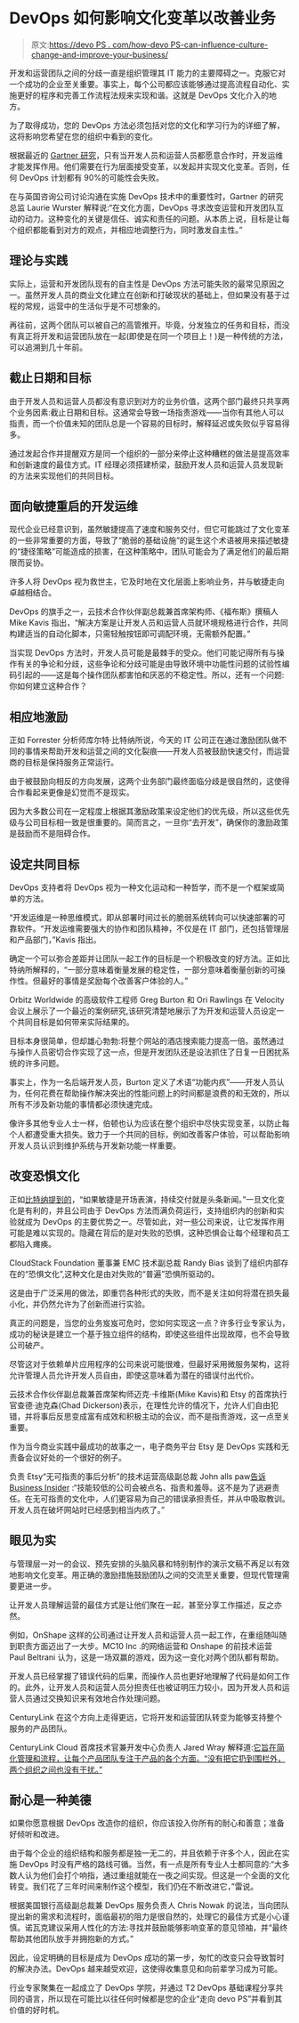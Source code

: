 # DevOps 如何影响文化变革以改善业务

> 原文:[https://devo PS . com/how-devo PS-can-influence-culture-change-and-improve-your-business/](https://devops.com/how-devops-can-influence-culture-change-and-improve-your-business/)

开发和运营团队之间的分歧一直是组织管理其 IT 能力的主要障碍之一。克服它对一个成功的企业至关重要。事实上，每个公司都应该能够通过提高流程自动化、实施更好的程序和完善工作流程法规来实现和谐。这就是 DevOps 文化介入的地方。

为了取得成功，您的 DevOps 方法必须包括对您的文化和学习行为的详细了解，这将影响您希望在您的组织中看到的变化。

根据最近的 [Gartner 研究](http://cio.economictimes.indiatimes.com/news/corporate-news/gartner-highlights-5-key-steps-to-delivering-an-agile-io-culture/47014075)，只有当开发人员和运营人员都愿意合作时，开发运维才能发挥作用。他们需要在行为层面接受变革，以发起并实现文化变革。否则，任何 DevOps 计划都有 90%的可能性会失败。

在与英国咨询公司讨论沟通在实施 DevOps 技术中的重要性时，Gartner 的研究总监 Laurie Wurster 解释说:“在文化方面，DevOps 寻求改变运营和开发团队互动的动力。这种变化的关键是信任、诚实和责任的问题。从本质上说，目标是让每个组织都能看到对方的观点，并相应地调整行为，同时激发自主性。”

## 理论与实践

实际上，运营和开发团队现有的自主性是 DevOps 方法可能失败的最常见原因之一。虽然开发人员的商业文化建立在创新和打破现状的基础上，但如果没有基于过程的常规，运营中的生活似乎是不可想象的。

再往前，这两个团队可以被自己的高管推开。毕竟，分发独立的任务和目标，而没有真正将开发和运营团队放在一起(即使是在同一个项目上！)是一种传统的方法，可以追溯到几十年前。

## 截止日期和目标

由于开发人员和运营人员都没有意识到对方的业务价值，这两个部门最终只共享两个业务因素:截止日期和目标。这通常会导致一场指责游戏——当你有其他人可以指责，而一个价值未知的团队总是一个容易的目标时，解释延迟或失败似乎容易得多。

通过发起合作并提醒双方是同一个组织的一部分来停止这种糟糕的做法是提高效率和创新速度的最佳方式。IT 经理必须搭建桥梁，鼓励开发人员和运营人员发现新的方法来实现他们的共同目标。

## 面向敏捷重启的开发运维

现代企业已经意识到，虽然敏捷提高了速度和服务交付，但它可能跳过了文化变革的一些非常重要的方面，导致了“脆弱的基础设施”的诞生这个术语被用来描述敏捷的“捷径策略”可能造成的损害，在这种策略中，团队可能会为了满足他们的最后期限而妥协。

许多人将 DevOps 视为救世主，它及时地在文化层面上影响业务，并与敏捷走向卓越相结合。

DevOps 的旗手之一，云技术合作伙伴副总裁兼首席架构师、《福布斯》撰稿人 Mike Kavis 指出，“解决方案是让开发人员和运营人员就环境规格进行合作，共同构建适当的自动化脚本，只需轻触按钮即可调配环境，无需额外配置。”

当实现 DevOps 方法时，开发人员可能是最棘手的受众。他们可能记得所有与操作有关的争论和分歧，这些争论和分歧可能是由导致环境中功能性问题的试验性编码引起的——这是每个操作团队都害怕和厌恶的不稳定性。所以，还有一个问题:你如何建立这种合作？

## 相应地激励

正如 Forrester 分析师库尔特·比特纳所说，今天的 IT 公司正在通过激励团队做不同的事情来帮助开发和运营之间的文化裂痕——开发人员被鼓励快速交付，而运营商的目标是保持服务正常运行。

由于被鼓励向相反的方向发展，这两个业务部门最终面临分歧是很自然的，这使得合作看起来更像是幻觉而不是现实。

因为大多数公司在一定程度上根据其激励政策来设定他们的优先级，所以这些优先级与公司目标相一致是很重要的。简而言之，一旦你“去开发”，确保你的激励政策是鼓励而不是阻碍合作。

## 设定共同目标

DevOps 支持者将 DevOps 视为一种文化运动和一种哲学，而不是一个框架或简单的方法。

“开发运维是一种思维模式，即从部署时间过长的脆弱系统转向可以快速部署的可靠软件。“开发运维需要强大的协作和团队精神，不仅是在 IT 部门，还包括管理层和产品部门，”Kavis 指出。

确定一个可以弥合差距并让团队一起工作的目标是一个积极改变的好方法。正如比特纳所解释的，“一部分意味着衡量发展的稳定性，一部分意味着衡量创新的可操作性。但最好的事情是奖励每个改善客户体验的人。”

Orbitz Worldwide 的高级软件工程师 Greg Burton 和 Ori Rawlings 在 Velocity 会议上展示了一个最近的案例研究,该研究清楚地展示了为开发和运营人员设定一个共同目标是如何带来实际结果的。

目标本身很简单，但却雄心勃勃:将整个网站的酒店搜索能力提高一倍。虽然通过与操作人员密切合作实现了这一点，但是开发团队还是设法抓住了日复一日困扰系统的许多问题。

事实上，作为一名后端开发人员，Burton 定义了术语“功能内疚”——开发人员认为，任何花费在帮助操作解决突出的性能问题上的时间都是浪费的和无效的，所以所有不涉及新功能的事情都必须快速完成。

像许多其他专业人士一样，伯顿也认为应该在整个组织中尽快实现变革，以防止每个人都遭受重大损失。致力于一个共同的目标，例如改善客户体验，可以帮助影响开发人员认识到维护系统与开发新功能一样重要。

## 改变恐惧文化

正如[比特纳提到的](http://electric-cloud.com/resources/continuous-delivery-101/agile-development-and-cd/)，“如果敏捷是开场表演，持续交付就是头条新闻。”一旦文化变化是有利的，并且公司由于 DevOps 方法而满负荷运行，支持组织内的创新和实验就成为 DevOps 的主要优势之一。尽管如此，对一些公司来说，让它发挥作用可能是难以实现的。隐藏在背后的是对失败的恐惧，这种恐惧会让每个经理和员工都陷入瘫痪。

CloudStack Foundation 董事兼 EMC 技术副总裁 Randy Bias 谈到了组织内部存在的“恐惧文化”,这种文化是由对失败的“普遍”恐惧所驱动的。

这是由于广泛采用的做法，即重罚各种形式的失败，而不是关注如何将潜在损失最小化，并仍然允许为了创新而进行实验。

真正的问题是，当您的业务岌岌可危时，您如何实现这一点？许多行业专家认为，成功的秘诀是建立一个基于独立组件的结构，即使这些组件出现故障，也不会导致公司破产。

尽管这对于依赖单片应用程序的公司来说可能很难，但最好采用微服务架构，这将允许管理人员允许开发人员自由，即使这意味着为潜在的错误付出代价。

云技术合作伙伴副总裁兼首席架构师迈克·卡维斯(Mike Kavis)和 Etsy 的首席执行官查德·迪克森(Chad Dickerson)表示，在理性允许的情况下，允许人们自由犯错，并将事后反思变成富有成效和积极主动的会议，而不是指责游戏，这一点至关重要。

作为当今商业实践中最成功的故事之一，电子商务平台 Etsy 是 DevOps 实践和无责备会议好处的一个很好的例子。

负责 Etsy“无可指责的事后分析”的技术运营高级副总裁 John alls paw[告诉 Business Insider](http://www.businessinsider.com/etsy-chad-dickerson-blameless-post-mortem-2012-5) :“技能较低的公司会被点名、指责和羞辱。这不是为了逃避责任。在无可指责的文化中，人们更容易为自己的错误承担责任，并从中吸取教训。开发人员在破坏网站时已经感到相当内疚了。”

## 眼见为实

与管理层一对一的会议、预先安排的头脑风暴和特别制作的演示文稿不再足以有效地影响文化变革。用正确的激励措施鼓励团队之间的交流至关重要，但现代管理需要更进一步。

让开发人员理解运营的最佳方式是让他们聚在一起，甚至分享工作描述，反之亦然。

例如，OnShape 这样的公司通过让开发人员和运营人员一起工作，在重组随叫随到职责方面迈出了一大步。MC10 Inc .的网络运营和 Onshape 的前技术运营 Paul Beltrani 认为，这是一场双赢的游戏，因为这一变化对两个团队都有帮助。

开发人员已经掌握了错误代码的后果，而操作人员也更好地理解了代码是如何工作的。此外，让开发人员和运营人员分担责任也被证明压力较小，因为开发人员和运营人员通过交换知识来有效地合作处理问题。

CenturyLink 在这个方向上走得更远，它将开发和运营团队转变为能够支持整个服务的产品团队。

CenturyLink Cloud 首席技术官兼开发中心负责人 Jared Wray 解释道:[它旨在简化管理和流程，让每个产品团队专注于产品的各个方面。“没有把它扔到围栏外，两个组织之间也没有干扰。”](http://www.appstechnews.com/news/2014/nov/18/how-centurylink-improved-its-productivity-through-devops-banning-meetings-and-calls/)

## 耐心是一种美德

如果你愿意根据 DevOps 改造你的组织，你应该投入你所有的耐心和善意；准备好倾听和改进。

由于每个企业的组织结构和服务都是独一无二的，并且依赖于许多个人，因此在实施 DevOps 时没有严格的路线可循。当然，有一点是所有专业人士都同意的:“大多数人认为他们会打个响指，通过重组就能在一夜之间实现。但这是一个全面的文化转变。我们花了三年时间来制作这个模型，我们仍在不断改进它，”雷说。

根据美国银行高级副总裁兼 DevOps 服务负责人 Chris Nowak 的说法，当向团队提出新的需求和流程时，面临最初的阻力是很自然的，处理它的最佳方式是小心谨慎。诺瓦克建议采用人性化的方法:寻找并鼓励能够影响变革的意见领袖，并“最终帮助其他团队放手并拥抱新的方式。”

因此，设定明确的目标是成为 DevOps 成功的第一步，匆忙的改变只会导致暂时的解决办法。DevOps 越来越受欢迎，这使得收集意见和向前辈学习成为可能。

行业专家聚集在一起成立了 DevOps 学院，并通过 T2 DevOps 基础课程分享共同的语言，所以现在可能比以往任何时候都是您的企业“走向 devo PS”并看到其价值的好时机。